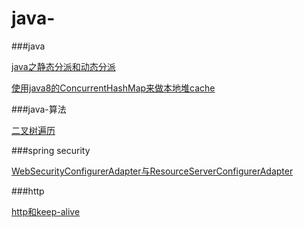 # java-

###java
<p>
<a href="https://github.com/waterlang/java-/issues/2">java之静态分派和动态分派</a>

<a href="https://github.com/waterlang/java-/issues/4">使用java8的ConcurrentHashMap来做本地堆cache</a>
<p>

###java-算法
<p>
<a href="https://github.com/waterlang/java-/issues/1">二叉树遍历 </a>


###spring security
<p>
<a href="https://www.jianshu.com/p/fe1194ca8ecdr">WebSecurityConfigurerAdapter与ResourceServerConfigurerAdapter </a>
<p>

###http
<p>
<a href="https://github.com/waterlang/java-/issues/3">http和keep-alive</a>
<p>
